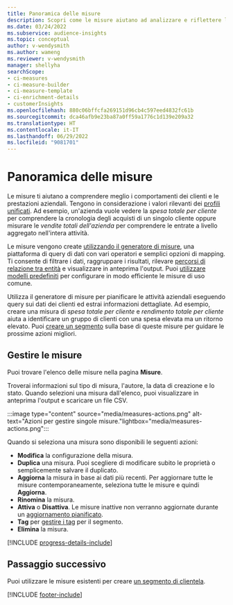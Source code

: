 ```yaml
---
title: Panoramica delle misure
description: Scopri come le misure aiutano ad analizzare e riflettere le prestazioni della tua attività.
ms.date: 03/24/2022
ms.subservice: audience-insights
ms.topic: conceptual
author: v-wendysmith
ms.author: wameng
ms.reviewer: v-wendysmith
manager: shellyha
searchScope:
- ci-measures
- ci-measure-builder
- ci-measure-template
- ci-enrichment-details
- customerInsights
ms.openlocfilehash: 880c06bffcfa269151d96cb4c597eed4832fc61b
ms.sourcegitcommit: dca46afb9e23ba87a0ff59a1776c1d139e209a32
ms.translationtype: HT
ms.contentlocale: it-IT
ms.lasthandoff: 06/29/2022
ms.locfileid: "9081701"
---
```

# <a name="measures-overview"></a>Panoramica delle misure

Le misure ti aiutano a comprendere meglio i comportamenti dei clienti e le prestazioni aziendali. Tengono in considerazione i valori rilevanti dei [profili unificati](data-unification.md). Ad esempio, un'azienda vuole vedere la *spesa totale per cliente* per comprendere la cronologia degli acquisti di un singolo cliente oppure misurare le *vendite totali dell'azienda* per comprendere le entrate a livello aggregato nell'intera attività.  

Le misure vengono create [utilizzando il generatore di misure](measure-builder.md), una piattaforma di query di dati con vari operatori e semplici opzioni di mapping. Ti consente di filtrare i dati, raggruppare i risultati, rilevare [percorsi di relazione tra entità](relationships.md) e visualizzare in anteprima l'output. Puoi [utilizzare modelli predefiniti](measure-templates.md) per configurare in modo efficiente le misure di uso comune.

Utilizza il generatore di misure per pianificare le attività aziendali eseguendo query sui dati dei clienti ed estrai informazioni dettagliate. Ad esempio, creare una misura di *spesa totale per cliente* e *rendimento totale per cliente* aiuta a identificare un gruppo di clienti con una spesa elevata ma un ritorno elevato. Puoi [creare un segmento](segments.md) sulla base di queste misure per guidare le prossime azioni migliori.

## <a name="manage-your-measures"></a>Gestire le misure

Puoi trovare l'elenco delle misure nella pagina **Misure**.

Troverai informazioni sul tipo di misura, l'autore, la data di creazione e lo stato. Quando selezioni una misura dall'elenco, puoi visualizzare in anteprima l'output e scaricare un file CSV.

:::image type="content" source="media/measures-actions.png" alt-text="Azioni per gestire singole misure."lightbox="media/measures-actions.png":::

Quando si seleziona una misura sono disponibili le seguenti azioni:

- **Modifica** la configurazione della misura.
- **Duplica** una misura. Puoi scegliere di modificare subito le proprietà o semplicemente salvare il duplicato.
- **Aggiorna** la misura in base ai dati più recenti. Per aggiornare tutte le misure contemporaneamente, seleziona tutte le misure e quindi **Aggiorna**.
- **Rinomina** la misura.
- **Attiva** o **Disattiva**. Le misure inattive non verranno aggiornate durante un [aggiornamento pianificato](system.md#schedule-tab).
- **Tag** per [gestire i tag](work-with-tags-columns.md#manage-tags) per il segmento.
- **Elimina** la misura.

[!INCLUDE [progress-details-include](includes/progress-details-pane.md)]

## <a name="next-step"></a>Passaggio successivo

Puoi utilizzare le misure esistenti per creare [un segmento di clientela](segments.md).

[!INCLUDE [footer-include](includes/footer-banner.md)]
